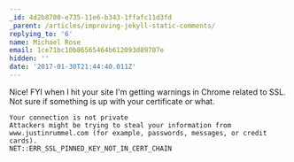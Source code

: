 ```yaml
---
_id: 4d2b8700-e735-11e6-b343-1ffafc11d3fd
_parent: /articles/improving-jekyll-static-comments/
replying_to: '6'
name: Michael Rose
email: 1ce71bc10b86565464b612093d89707e
hidden: ''
date: '2017-01-30T21:44:40.011Z'
---
```


Nice! FYI when I hit your site I'm getting warnings in Chrome related to SSL.
Not sure if something is up with your certificate or what.

```
Your connection is not private
Attackers might be trying to steal your information from www.justinrummel.com (for example, passwords, messages, or credit cards).
NET::ERR_SSL_PINNED_KEY_NOT_IN_CERT_CHAIN
```
